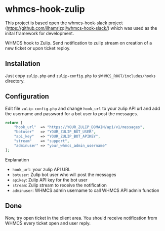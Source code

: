 # whmcs-hook-zulip

This project is based open the whmcs-hook-slack project (https://github.com/ilhamrizqi/whmcs-hook-slack/) which was used as the inital framework for development.


WHMCS hook to Zulip. Send notification to zulip stream on creation of a new ticket or upon ticket reploy.

## Installation

Just copy `zulip.php` and `zulip-config.php` to `$WHMCS_ROOT/includes/hooks` directory.

## Configuration

Edit file `zulip-config.php` and change `hook_url` to your zulip API url and add the username and password for a bot user to post the messages.

```php
return [
    "hook_url"  => "https://YOUR_ZULIP_DOMAIN/api/v1/messages",
    "botuser"   => "YOUR_ZULIP_BOT_USER",
    "api_key"   => "YOUR_ZULIP_BOT_APIKEY",
    "stream"    => "support",
    "adminuser" => "your_whmcs_admin_username"
];
```
Explanation

* `hook_url`: your zulip API URL
* `botuser`: Zulip bot user who will post the messages
* `apikey`: Zulip API key for the bot user
* `stream`: Zulip stream to receive the notification
* `adminuser`: WHMCS admin username to call WHMCS API admin function

## Done

Now, try open ticket in the client area. You should receive notification from WHMCS every ticket open and user reply.
